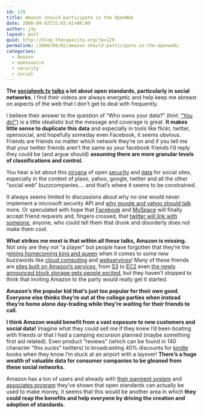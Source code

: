 ```yaml
---
id: 129
title: Amazon should participate in the OpenWeb
date: 2008-09-02T15:02:41+00:00
author: jay
layout: post
guid: http://blog.thecapacity.org/?p=129
permalink: /2008/09/02/amazon-should-participate-in-the-openweb/
categories:
  - Amazon
  - opensource
  - security
  - social
---
```

**The [socialweb.tv](http://thesocialweb.tv/) [talks](http://www.thesocialweb.tv/blog/2008/08/episode-7-an-oa.html) a lot about open standards, particularly in social networks.** I find their videos are always energetic and help keep me abreast on aspects of the web that I don&#8217;t get to deal with frequently.

I believe their answer to the question of &#8220;Who owns your data?&#8221; (hint: [&#8220;You do!&#8221;](http://josephsmarr.com/2008/04/23/data-portability-privacy-and-the-emergence-of-the-social-web-web-20-expo/)) is a little idealistic but the message and coverage is great. **It makes little sense to duplicate this data** and especially in tools like flickr, twitter, opensocial, and hopefully someday even Facebook, it seems obvious. Friends are friends no matter which network they&#8217;re on and if you tell me that your twitter friends aren&#8217;t the same as your facebook friends I&#8217;d reply they could be (and argue should) **assuming there are more granular levels of classifications and control.**

You hear a lot about this [nirvana](http://code.google.com/apis/opensocial/) of open [security](http://oauth.net/) and [data](http://therealmccrea.com/2008/08/08/the-rapid-rise-of-friendfeed-and-plaxos-pulse/) for social sites, especially in the context of plaxo, yahoo, google, twitter and all the other &#8220;social web&#8221; buzzcompanies&#8230;. and that&#8217;s where it seems to be constrained.

It always seems limited to discussions about why no one would never implement a microsoft security API and [why google and yahoo should talk](http://josephsmarr.com/2008/05/30/opensocial-openid-and-oauth-oh-my-google-io/) more. Or speculated with hope that [Facebook](http://arstechnica.com/news.ars/post/20070528-facebook-opens-its-api-in-hopes-of-growing-user-base.html) and [MySpace](http://therealmccrea.com/2008/08/15/myspace-opens-up-on-the-social-web-tv-with-surprise-guest-michael-arrington/) will finally accept friend requests and, fingers crossed, that [twitter will link with someone](http://www.readwriteweb.com/archives/mashups_firefox_may_go_oauth.php), anyone, who could tell them that drunk and disorderly does not make them cool.

**What strikes me most is that within all these talks, Amazon is missing.** Not only are they not &#8220;a player&#8221; but people have forgotten that they&#8217;re the r[eining homecoming king and queen](http://blog.thecapacity.org/2008/03/18/amazon-overview/) when it comes to some new buzzwords like [cloud computing](http://idlewords.com/2008/08/using_google_app_engine_with_amazon_web_services.htm) and [webservices](http://aws.typepad.com/)! Many of these friends are [sites built on Amazon&#8217;s services](http://www.amazon.com/gp/browse.html?node=377634011), from [S3](http://www.amazon.com/gp/browse.html?node=16427261) to [EC2](http://www.amazon.com/gp/browse.html?node=201590011) even [the newly announced block storage gets people excited](http://www.allthingsdistributed.com/2008/08/amazon_ebs_elastic_block_store.html), but they haven&#8217;t stopped to think that inviting Amazon to the party would really get it started.

**Amazon&#8217;s the popular kid that&#8217;s just too popular for their own good. Everyone else thinks they&#8217;re out at the college parties when instead they&#8217;re home alone day-trading while they&#8217;re waiting for their friends to call.**

**I think Amazon would benefit from a vast exposure to new customers and social data!** Imagine what they could sell me if they knew I&#8217;d been boating with friends or that I had a camping excursion planned (maybe something first aid related). Even product &#8220;reviews&#8221; (which can be found in 140 character &#8220;this sucks&#8221; twitters) to broadcasting 40% discounts for [kindle](http://www.businessweek.com/the_thread/techbeat/archives/2008/08/here_comes_kind.html?campaign_id=rss_daily) books when they know I&#8217;m stuck at an airport with a layover! **There&#8217;s a huge wealth of valuable data for consumer companies to be gleaned from these social networks.**

Amazon has a ton of users and already with [their payment system](http://www.amazon.com/Flexible-Payments-Service-AWS/b?ie=UTF8&node=342430011) and [associates program](https://affiliate-program.amazon.com/gp/associates/join/105-3058980-2599668) they&#8217;ve shown that open standards can actually be used to make money, it seems that this would be another area in which **they could reap the benefits and help everyone by driving the creation and adoption of standards.**